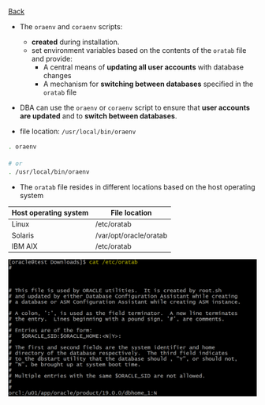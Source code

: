 [Back](../index.md)

- The `oraenv` and `coraenv` scripts:

  - **created** during installation.
  - set environment variables based on the contents of the `oratab` file and provide:
    - A central means of **updating all user accounts** with database changes
    - A mechanism for **switching between databases** specified in the `oratab` file

- DBA can use the `oraenv` or `coraenv` script to ensure that **user accounts are updated** and to **switch between databases**.

- file location: `/usr/local/bin/oraenv`

```sh
. oraenv

# or
. /usr/local/bin/oraenv
```

- The `oratab` file resides in different locations based on the host operating system

| Host operating system | File location          |
| --------------------- | ---------------------- |
| Linux                 | /etc/oratab            |
| Solaris               | /var/opt/oracle/oratab |
| IBM AIX               | /etc/oratab            |

![oratab01](./pic/oratab01.png)
